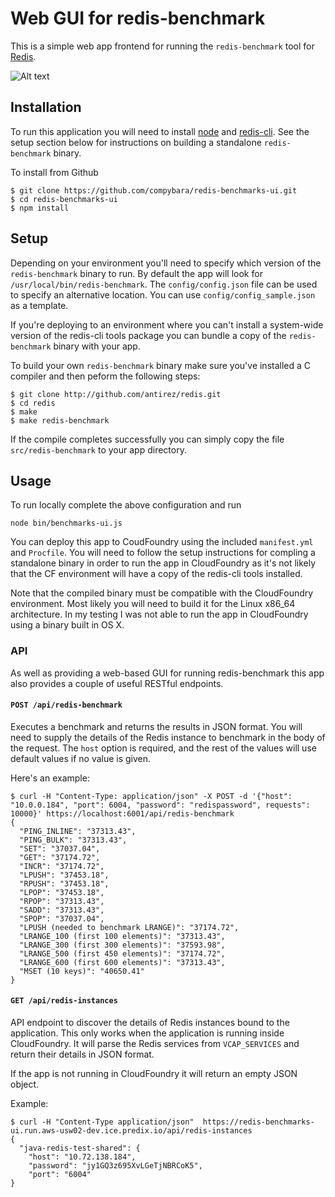 # Web GUI for redis-benchmark

This is a simple web app frontend for running the `redis-benchmark` tool for [Redis](http://github.com/antirez/redis).



![Alt text](https://raw.githubusercontent.com/compybara/redis-benchmarks-ui/master/screenshots/benchmarks-ui.png)

## Installation

To run this application you will need to install [node](https://nodejs.org/en/download/) and
[redis-cli](http://redis.io/topics/quickstart). See the setup section below for instructions on building a standalone
`redis-benchmark` binary.

To install from Github

    $ git clone https://github.com/compybara/redis-benchmarks-ui.git
    $ cd redis-benchmarks-ui
    $ npm install

## Setup

Depending on your environment you'll need to specify which version of the `redis-benchmark` binary to run. By default
the app will look for `/usr/local/bin/redis-benchmark`. The `config/config.json` file can be used to specify an
alternative location. You can use `config/config_sample.json` as a template.

If you're deploying to an environment where you can't install a system-wide version of the
redis-cli tools package you can bundle a copy of the `redis-benchmark` binary with your app.

To build your own `redis-benchmark` binary make sure you've installed a C compiler and then peform the following steps:

    $ git clone http://github.com/antirez/redis.git
    $ cd redis
    $ make
    $ make redis-benchmark

If the compile completes successfully you can simply copy the file `src/redis-benchmark` to your app directory.


## Usage

To run locally complete the above configuration and run

    node bin/benchmarks-ui.js

You can deploy this app to CoudFoundry using the included `manifest.yml` and `Procfile`. You will need to follow the
setup instructions for compling a standalone binary in order to run the app in CloudFoundry as it's not likely that the
CF environment will have a copy of the redis-cli tools installed.

Note that the compiled binary must be compatible with the CloudFoundry environment. Most likely you will need to build
it for the Linux x86_64 architecture. In my testing I was not able to run the app in CloudFoundry using a binary built
in OS X.


### API

As well as providing a web-based GUI for running redis-benchmark this app also provides a couple of useful RESTful
endpoints.

#### `POST /api/redis-benchmark`

Executes a benchmark and returns the results in JSON format.
You will need to supply the details of the Redis instance to benchmark in the body of the request. The `host` option is
required, and the rest of the values will use default values if no value is given.

Here's an example:

    $ curl -H "Content-Type: application/json" -X POST -d '{"host": "10.0.0.184", "port": 6004, "password": "redispassword", requests": 10000}' https://localhost:6001/api/redis-benchmark
    {
      "PING_INLINE": "37313.43",
      "PING_BULK": "37313.43",
      "SET": "37037.04",
      "GET": "37174.72",
      "INCR": "37174.72",
      "LPUSH": "37453.18",
      "RPUSH": "37453.18",
      "LPOP": "37453.18",
      "RPOP": "37313.43",
      "SADD": "37313.43",
      "SPOP": "37037.04",
      "LPUSH (needed to benchmark LRANGE)": "37174.72",
      "LRANGE_100 (first 100 elements)": "37313.43",
      "LRANGE_300 (first 300 elements)": "37593.98",
      "LRANGE_500 (first 450 elements)": "37174.72",
      "LRANGE_600 (first 600 elements)": "37313.43",
      "MSET (10 keys)": "40650.41"
    }

#### `GET /api/redis-instances`

API endpoint to discover the details of Redis instances bound to the application. This only works when the application
is running inside CloudFoundry. It will parse the Redis services from `VCAP_SERVICES` and return their details in JSON
format.

If the app is not running in CloudFoundry it will return an empty JSON object.

Example:

    $ curl -H "Content-Type application/json"  https://redis-benchmarks-ui.run.aws-usw02-dev.ice.predix.io/api/redis-instances
    {
      "java-redis-test-shared": {
        "host": "10.72.138.184",
        "password": "jy1GQ3z695XvLGeTjNBRCoK5",
        "port": "6004"
    }

